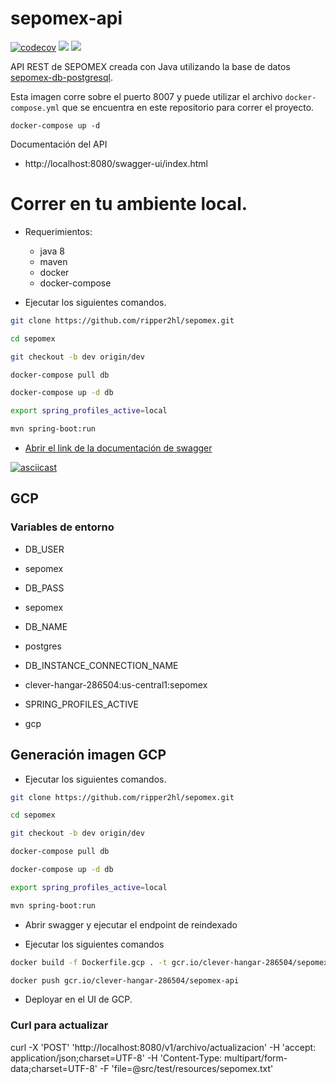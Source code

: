 # sepomex-api

[![codecov](https://codecov.io/gh/ripper2hl/sepomex/branch/master/graph/badge.svg?token=JPL2I5IUI0)](https://codecov.io/gh/ripper2hl/sepomex)
[![](https://img.shields.io/docker/stars/jesusperales/sepomex-api.svg)](https://hub.docker.com/r/jesusperales/sepomex-api/ 'Docker hub')
[![](https://img.shields.io/docker/pulls/jesusperales/sepomex-api.svg)](https://hub.docker.com/r/jesusperales/sepomex-api/ 'Docker hub')

API REST de SEPOMEX creada con Java 
utilizando la base de datos [sepomex-db-postgresql](https://github.com/ripper2hl/sepomex-db-postgresql).

Esta imagen corre sobre el puerto 8007 y puede utilizar
el archivo `docker-compose.yml` que se encuentra en este
repositorio para correr el proyecto.

`docker-compose up -d`

Documentación del API

* http://localhost:8080/swagger-ui/index.html

# Correr en tu ambiente local.

 * Requerimientos: 
    * java 8
    * maven
    * docker
    * docker-compose
    
 * Ejecutar los siguientes comandos.
```bash
git clone https://github.com/ripper2hl/sepomex.git

cd sepomex 

git checkout -b dev origin/dev

docker-compose pull db

docker-compose up -d db

export spring_profiles_active=local

mvn spring-boot:run
```

* [Abrir el link de la documentación de swagger](http://localhost:8080/swagger-ui/index.html#)



[![asciicast](https://asciinema.org/a/d8uBsGBw3S2kET07cDf68i8qG.svg)](https://asciinema.org/a/d8uBsGBw3S2kET07cDf68i8qG)

## GCP

### Variables de entorno

* DB_USER
* sepomex

* DB_PASS
* sepomex

* DB_NAME
* postgres

* DB_INSTANCE_CONNECTION_NAME
* clever-hangar-286504:us-central1:sepomex

* SPRING_PROFILES_ACTIVE
* gcp

## Generación imagen GCP

* Ejecutar los siguientes comandos.

```bash
git clone https://github.com/ripper2hl/sepomex.git

cd sepomex 

git checkout -b dev origin/dev

docker-compose pull db

docker-compose up -d db

export spring_profiles_active=local

mvn spring-boot:run
```

* Abrir swagger y ejecutar el endpoint de reindexado

* Ejecutar los siguientes comandos

```bash
docker build -f Dockerfile.gcp . -t gcr.io/clever-hangar-286504/sepomex-api

docker push gcr.io/clever-hangar-286504/sepomex-api
```

* Deployar en el UI de GCP.


### Curl para actualizar

curl -X 'POST'   'http://localhost:8080/v1/archivo/actualizacion'   -H 'accept: application/json;charset=UTF-8'   -H 'Content-Type: multipart/form-data;charset=UTF-8' -F 'file=@src/test/resources/sepomex.txt'
